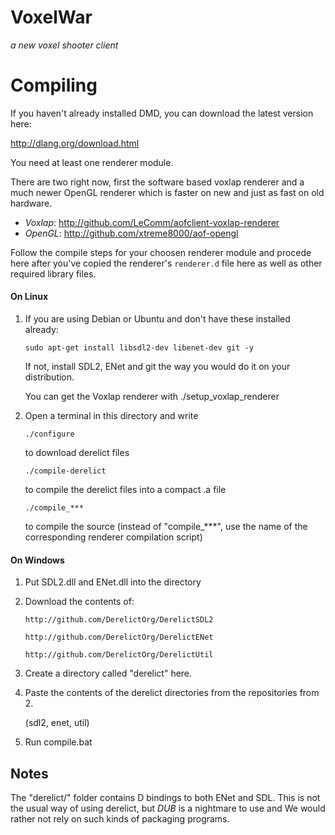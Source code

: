 # VoxelWar
*a new voxel shooter client*

# Compiling

If you haven't already installed DMD, you can download the latest version here:

http://dlang.org/download.html

You need at least one renderer module.

There are two right now, first the software based voxlap renderer and a much newer OpenGL renderer which is faster on new and just as fast on old hardware.
- *Voxlap*: http://github.com/LeComm/aofclient-voxlap-renderer
- *OpenGL*: http://github.com/xtreme8000/aof-opengl

Follow the compile steps for your choosen renderer module and procede here after you've copied the renderer's ```renderer.d``` file here as well as other required library files.

#### On Linux
1. If you are using Debian or Ubuntu and don't have these installed already:
	```
	sudo apt-get install libsdl2-dev libenet-dev git -y
	```
	If not, install SDL2, ENet and git the way you would do it on your distribution.
	
	You can get the Voxlap renderer with ./setup_voxlap_renderer

2. Open a terminal in this directory and write

	```
	./configure
	```

	to download derelict files

	```
	./compile-derelict
	```

	to compile the derelict files into a compact .a file

	```
	./compile_***
	```

	to compile the source (instead of "compile_***", use the name of the corresponding renderer compilation script)


#### On Windows

1. Put SDL2.dll and ENet.dll into the directory

2. Download the contents of:

	```
	http://github.com/DerelictOrg/DerelictSDL2

	http://github.com/DerelictOrg/DerelictENet

	http://github.com/DerelictOrg/DerelictUtil
	```

3. Create a directory called "derelict" here.

4. Paste the contents of the derelict directories from the repositories from 2.

	(sdl2, enet, util)

5. Run compile.bat


## Notes

The "derelict/" folder contains D bindings to both ENet and SDL. This is not the usual way of using derelict, but *DUB* is a nightmare to use and We would rather not rely on such kinds of packaging programs.